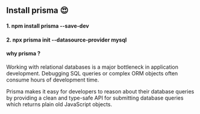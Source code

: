 ## Install prisma 😍

<h4>1. npm install prisma --save-dev</h4>
<h4>2. npx prisma init --datasource-provider mysql</h4>
 
#### why prisma ?
<p>Working with relational databases is a major bottleneck in application development. Debugging SQL queries or complex ORM objects often consume hours of development time.

Prisma makes it easy for developers to reason about their database queries by providing a clean and type-safe API for submitting database queries which returns plain old JavaScript objects.</p>
